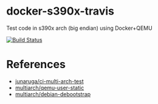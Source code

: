# docker-s390x-travis
Test code in s390x arch (big endian) using Docker+QEMU

[![Build Status](https://travis-ci.org/hcho3/docker-s390x-travis.svg?branch=master)](https://travis-ci.org/hcho3/docker-s390x-travis)

# References
* [junaruga/ci-multi-arch-test](https://github.com/junaruga/ci-multi-arch-test)
* [multiarch/qemu-user-static](https://github.com/multiarch/qemu-user-static)
* [multiarch/debian-debootstrap](https://github.com/multiarch/debian-debootstrap)
